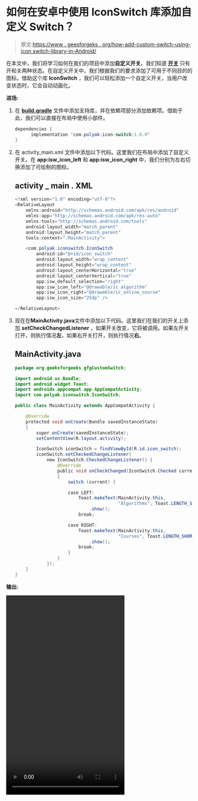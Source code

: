 # 如何在安卓中使用 IconSwitch 库添加自定义 Switch？

> 原文:[https://www . geesforgeks . org/how-add-custom-switch-using-icon switch-library-in-Android/](https://www.geeksforgeeks.org/how-to-add-custom-switch-using-iconswitch-library-in-android/)

在本文中，我们将学习如何在我们的项目中添加**自定义开关**。我们知道 [**开关**](https://www.geeksforgeeks.org/switch-in-kotlin/) 只有开和关两种状态。在自定义开关中，我们根据我们的要求添加了可用于不同目的的图标。借助这个库 **IconSwitch** ，我们可以轻松添加一个自定义开关，当用户改变状态时，它会自动动画化。

**进场:**

1.  在 **[build.gradle](https://www.geeksforgeeks.org/android-build-gradle/)** 文件中添加支持库，并在依赖项部分添加依赖项。借助于此，我们可以直接在布局中使用小部件。

    ```java
    dependencies {         
          implementation 'com.polyak:icon-switch:1.0.0'      
    }         
    ```

2.  在 activity_main.xml 文件中添加以下代码。这里我们在布局中添加了自定义开关。在 **app:isw_icon_left** 和 **app:isw_icon_right** 中，我们分别为左右切换添加了可绘制的图标。

    ## activity _ main . XML

    ```java
    <?xml version="1.0" encoding="utf-8"?>
    <RelativeLayout 
        xmlns:android="http://schemas.android.com/apk/res/android"
        xmlns:app="http://schemas.android.com/apk/res-auto"
        xmlns:tools="http://schemas.android.com/tools"
        android:layout_width="match_parent"
        android:layout_height="match_parent"
        tools:context=".MainActivity">

        <com.polyak.iconswitch.IconSwitch
            android:id="@+id/icon_switch"
            android:layout_width="wrap_content"
            android:layout_height="wrap_content"
            android:layout_centerHorizontal="true"
            android:layout_centerVertical="true"
            app:isw_default_selection="right"
            app:isw_icon_left="@drawable/ic_algorithm"
            app:isw_icon_right="@drawable/ic_online_course"
            app:isw_icon_size="25dp" />

    </RelativeLayout>
    ```

3.  现在在**MainActivity.java**文件中添加以下代码。这里我们在我们的开关上添加 **setCheckChangedListener** ，如果开关改变，它将被调用。如果左开关打开，则执行情况**左**，如果右开关打开，则执行情况**右**。

    ## MainActivity.java

    ```java
    package org.geeksforgeeks.gfgCustomSwitch;

    import android.os.Bundle;
    import android.widget.Toast;
    import androidx.appcompat.app.AppCompatActivity;
    import com.polyak.iconswitch.IconSwitch;

    public class MainActivity extends AppCompatActivity {

        @Override
        protected void onCreate(Bundle savedInstanceState)
        {
            super.onCreate(savedInstanceState);
            setContentView(R.layout.activity);

            IconSwitch iconSwitch = findViewById(R.id.icon_switch);
            iconSwitch.setCheckedChangeListener(
                new IconSwitch.CheckedChangeListener() {
                    @Override
                    public void onCheckChanged(IconSwitch.Checked current)
                    {
                        switch (current) {

                        case LEFT:
                            Toast.makeText(MainActivity.this,
                                           "Algorithms", Toast.LENGTH_SHORT)
                                .show();
                            break;

                        case RIGHT:
                            Toast.makeText(MainActivity.this,
                                           "Courses", Toast.LENGTH_SHORT)
                                .show();
                            break;
                        }
                    }
                });
        }
    }
    ```

**输出:**

<video class="wp-video-shortcode" id="video-429647-1" width="320" height="540" preload="metadata" controls=""><source type="video/mp4" src="https://media.geeksforgeeks.org/wp-content/uploads/20200607193336/Record_2020-06-07-19-19-59_13aadd56c6b43953177d9efb56a138ce.mp4?_=1">[https://media.geeksforgeeks.org/wp-content/uploads/20200607193336/Record_2020-06-07-19-19-59_13aadd56c6b43953177d9efb56a138ce.mp4](https://media.geeksforgeeks.org/wp-content/uploads/20200607193336/Record_2020-06-07-19-19-59_13aadd56c6b43953177d9efb56a138ce.mp4)</video>